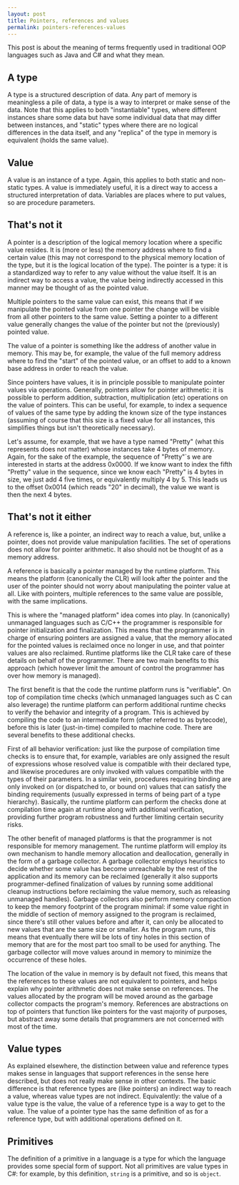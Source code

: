 ```yaml
---
layout: post
title: Pointers, references and values
permalink: pointers-references-values
---
```


This post is about the meaning of terms frequently used in traditional OOP languages such as Java and C# and what they mean.

## A type

A type is a structured description of data. Any part of memory is meaningless a pile of data, a type is a way to interpret or make sense of the data. Note that this applies to both "instantiable" types, where different instances share some data but have some individual data that may differ between instances, and "static" types where there are no logical differences in the data itself, and any "replica" of the type in memory is equivalent (holds the same value).

## Value

A value is an instance of a type. Again, this applies to both static and non-static types. A value is immediately useful, it is a direct way to access a structured interpretation of data. Variables are places where to put values, so are procedure parameters.

## That's not it

A pointer is a description of the logical memory location where a specific value resides. It is (more or less) the memory address where to find a certain value (this may not correspond to the physical memory location of the type, but it is the logical location of the type). The pointer is a type: it is a standardized way to refer to any value without the value itself. It is an indirect way to access a value, the value being indirectly accessed in this manner may be thought of as the pointed value.

Multiple pointers to the same value can exist, this means that if we manipulate the pointed value from one pointer the change will be visible from all other pointers to the same value. Setting a pointer to a different value generally changes the value of the pointer but not the (previously) pointed value.

The value of a pointer is something like the address of another value in memory. This may be, for example, the value of the full memory address where to find the "start" of the pointed value, or an offset to add to a known base address in order to reach the value.

Since pointers have values, it is in principle possible to manipulate pointer values via operations. Generally, pointers allow for pointer arithmetic: it is possible to perform addition, subtraction, multiplication (etc) operations on the value of pointers. This can be useful, for example, to index a sequence of values of the same type by adding the known size of the type instances (assuming of course that this size is a fixed value for all instances, this simplifies things but isn't theoretically necessary).

Let's assume, for example, that we have a type named "Pretty" (what this represents does not matter) whose instances take 4 bytes of memory. Again, for the sake of the example, the sequence of "Pretty"`s we are interested in starts at the address 0x0000. If we know want to index the fifth "Pretty" value in the sequence, since we know each "Pretty" is 4 bytes in size, we just add 4 five times, or equivalently multiply 4 by 5. This leads us to the offset 0x0014 (which reads "20" in decimal), the value we want is then the next 4 bytes.

## That's not it either

A reference is, like a pointer, an indirect way to reach a value, but, unlike a pointer, does not provide value manipulation facilities. The set of operations does not allow for pointer arithmetic. It also should not be thought of as a memory address.

A reference is basically a pointer managed by the runtime platform. This means the platform (canonically the CLR) will look after the pointer and the user of the pointer should not worry about manipulating the pointer value at all. Like with pointers, multiple references to the same value are possible, with the same implications.

This is where the "managed platform" idea comes into play. In (canonically) unmanaged languages such as C/C++ the programmer is responsible for pointer initialization and finalization. This means that the programmer is in charge of ensuring pointers are assigned a value, that the memory allocated for the pointed values is reclaimed once no longer in use, and that pointer values are also reclaimed. Runtime platforms like the CLR take care of these details on behalf of the programmer. There are two main benefits to this approach (which however limit the amount of control the programmer has over how memory is managed).

The first benefit is that the code the runtime platform runs is "verifiable". On top of compilation time checks (which unmanaged languages such as C can also leverage) the runtime platform can perform additional runtime checks to verify the behavior and integrity of a program. This is achieved by compiling the code to an intermediate form (ofter referred to as bytecode), before this is later (just-in-time) compiled to machine code. There are several benefits to these additional checks.

First of all behavior verification: just like the purpose of compilation time checks is to ensure that, for example, variables are only assigned the result of expressions whose resolved value is compatible with their declared type, and likewise procedures are only invoked with values compatible with the types of their parameters. In a similar vein, procedures requiring binding are only invoked on (or dispatched to, or bound on) values that can satisfy the binding requirements (usually expressed in terms of being part of a type hierarchy). Basically, the runtime platform can perform the checks done at compilation time again at runtime along with additional verification, providing further program robustness and further limiting certain security risks.

The other benefit of managed platforms is that the programmer is not responsible for memory management. The runtime platform will employ its own mechanism to handle memory allocation and deallocation, generally in the form of a garbage collector. A garbage collector employs heuristics to decide whether some value has become unreachable by the rest of the application and its memory can be reclaimed (generally it also supports programmer-defined finalization of values by running some additional cleanup instructions before reclaiming the value memory, such as releasing unmanaged handles). Garbage collectors also perform memory compaction to keep the memory footprint of the program minimal: if some value right in the middle of section of memory assigned to the program is reclaimed, since there's still other values before and after it, can only be allocated to new values that are the same size or smaller. As the program runs, this means that eventually there will be lots of tiny holes in this section of memory that are for the most part too small to be used for anything. The garbage collector will move values around in memory to minimize the occurrence of these holes.

The location of the value in memory is by default not fixed, this means that the references to these values are not equivalent to pointers, and helps explain why pointer arithmetic does not make sense on references. The values allocated by the program will be moved around as the garbage collector compacts the program's memory. References are abstractions on top of pointers that function like pointers for the vast majority of purposes, but abstract away some details that programmers are not concerned with most of the time.

## Value types

As explained elsewhere, the distinction between value and reference types makes sense in languages that support references in the sense here described, but does not really make sense in other contexts. The basic difference is that reference types are (like pointers) an indirect way to reach a value, whereas value types are not indirect. Equivalently: the value of a value type is the value, the value of a reference type is a way to get to the value. The value of a pointer type has the same definition of as for a reference type, but with additional operations defined on it.

## Primitives

The definition of a primitive in a language is a type for which the language provides some special form of support. Not all primitives are value types in C#: for example, by this definition, `string` is a primitive, and so is `object`.
